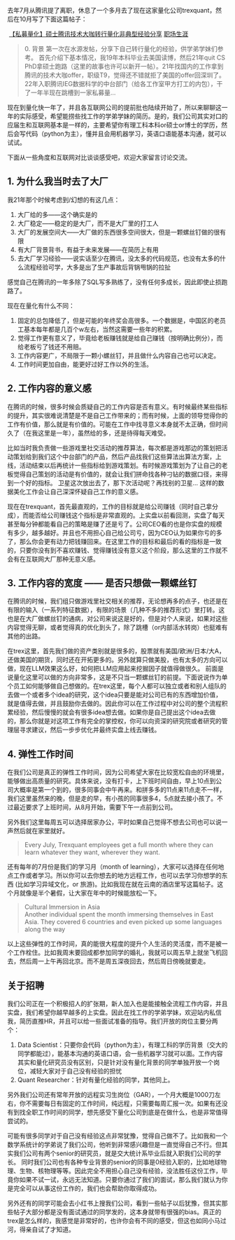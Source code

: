 去年7月从腾讯提了离职，休息了一个多月去了现在这家量化公司trexquant，然后在10月写了下面这篇帖子：

 [【私募量化】硕士腾讯技术大咖转行量化非典型经验分享](https://shuiyuan.sjtu.edu.cn/t/topic/206846) [职场生涯](https://shuiyuan.sjtu.edu.cn/c/life-experience/workplace-experience/92)

> [](https://shuiyuan.sjtu.edu.cn/t/topic/284089#h-0-1)0. 背景 第一次在水源发帖，分享下自己转行量化的经验，供学弟学妹们参考。 首先介绍下基本情况，我19年本科毕业去美国读博，然后21年quit CS PhD拿硕士跑路（这里的故事也许可以新开一帖）。21年找国内的工作拿到腾讯的技术大咖offer，职级T9，觉得还不错就拒了美国的offer回深圳了。22年入职腾讯IEG数据科学的中台部门（给各工作室甲方打工的内包），干了一年半现在跳槽到一家私募量…

现在到量化快一年了，并且各互联网公司的提前批也陆续开始了，所以来聊聊这一年的实际感受，希望能捞些找工作的学弟学妹的简历。是的，我们公司其实对口的应届生和互联网基本是一样的，主要希望你有理工科本科or硕士or博士的学历，然后会写代码（python为主），懂并且会用机器学习，英语口语能基本沟通，就可以试试。

下面从一些角度和互联网对比谈谈感受吧，欢迎大家留言讨论交流。

## [](https://shuiyuan.sjtu.edu.cn/t/topic/284089#h-1-1)1. 为什么我当时去了大厂

我21年那个时候考虑到/幻想的有这几点：

1. 大厂给的多——这个确实是的
2. 大厂稳定——稳定的是大厂，而不是大厂里的打工人
3. 大厂的发展空间大——大厂做的东西很多空间很大，但是一颗螺丝钉做的很有限
4. 有大厂背景背书，有益于未来发展——在简历上有用
5. 去大厂学习经验——说实话至少在腾讯，没太多的代码规范，也没有太多的什么流程经验可学，大多是出了生产事故后背锅甩锅的拉扯

感觉自己在腾讯的一年多除了SQL写多熟练了，没有任何多成长，因此即使止损跑路了。

现在在量化有什么不同：

1. 固定的总包降低了，但是可能的年终奖会高很多。一个数据是，中国区的老员工基本每年都是几百个w左右，当然这需要一些年的积累。
2. 觉得工作更有意义了，毕竟给老板赚钱就是给自己赚钱（按明确比例分），而给老板亏了钱还不用赔。
3. 工作内容更广，不局限于一颗小螺丝钉，并且做什么内容自己也可以决定。
4. 工作时间更加自由，能更好过好工作以外的生活。

## [](https://shuiyuan.sjtu.edu.cn/t/topic/284089#h-2-2)2. 工作内容的意义感

在腾讯的时候，很多时候会质疑自己的工作内容是否有意义。有时候最终某些指标的提升，其实很难说清楚是不是自己工作带来的；而有时候，上面的领导觉得你的工作有价值，那么就是有价值的。可能在工作中找寻意义本身就不太正确，但时间久了（在我这里是一年），虽然给的多，还是待得每天难受。

比如当时我负责做一些游戏里社交活动的推荐算法，每次都是游戏那边的策划把活动策划给到我们这个中台部门的产品，然后产品找我们这些算法出算法方案，上线，活动结束以后再统计一些指标给到游戏策划。有时候游戏策划为了让自己的老板觉得自己策划的活动是有价值的，就会让我们拼命找各种刁钻的数据口径，来得到一个好的指标。 卫星这次放出去了，那下次活动呢？再找别的卫星... 这样的数据美化工作会让自己深深怀疑自己工作的意义感。

现在在trexquant，首先最直观的，工作的目标就是给公司赚钱（同时自己拿分成），而能否给公司赚钱这个指标是非常直观的。上实盘以前看回测，实盘了每天甚至每分钟都能看自己的策略是赚了还是亏了。公司CEO看的也是你实盘的规模有多少，越多越好。并且也不用担心自己给公司亏，因为CEO认为如果你亏的多了，那么你会更有动力把钱赚回来。在这里工作的目标和最后的看的指标是一致的，只要你没有到不喜欢赚钱、觉得赚钱没有意义这个阶段，那么这里的工作就不会有在互联网大厂那种无意义感。

## [](https://shuiyuan.sjtu.edu.cn/t/topic/284089#h-3-3)3. 工作内容的宽度 —— 是否只想做一颗螺丝钉

在腾讯的时候，我们组只做游戏里社交相关的推荐，无论想再多的点子，也还是在有限的输入（一系列特征数据），有限的场景（几种不多的推荐形式）里打转。这也是在大厂做螺丝钉的通病，对公司来说这是好的，但是对个人来说，如果对这些内容觉得无聊，或者觉得真的优化到头了，除了跳槽（or内部活水转岗）也挺难有其他的出路。

在trex这里，首先我们做的资产类别就是很多的，股票就有美国/欧洲/日本/大A，还做美国的期货，同时还在开拓更多的。另外就算只做美股，也有太多的方向可以做，现在LLM效果这么好，如何把LLM应用起来挖掘因子就值得做很久。 前面是说量化这里可以做的方向非常多，这是不只当一颗螺丝钉的前提。下面说说作为单个员工如何能够做自己想做的。在trex这里，每个人都可以独立或者和别人组队的去做一个或者多个idea的研究，这个idea只要是能对公司已有的东西增加价值，就是值得去做，并且鼓励你去做的。因此你可以在工作过程中对公司的整个流程积累经验，然后慢慢的就会有很多idea想去做。如果你是自己提出这个idea去做的，那么你就是对这项工作有完全的掌控权，你可以向资深的研究院或者研究的管理层寻求建议，然后一步步优化并最终实盘上线去赚钱。

## [](https://shuiyuan.sjtu.edu.cn/t/topic/284089#h-4-4)4. 弹性工作时间

在我们公司是真正的弹性工作时间，因为公司希望大家在比较宽松自由的环境里，能够做出高质量的研究。具体来说，没有打卡，上下班时间自由，早上10点到公司大概率是第一个到的，很多同事会中午再来。和拼多多的11点来11点走不一样，我们这里虽然来的晚，但是走的早，有小孩的同事很多4，5点就去接小孩了。不过最近要求了上班时间，从8月开始，需要下午一点前到公司。

另外我们这里每周五可以选择居家办公，平时如果自己觉得不想去公司也可以说一声然后就在家里就好。

> Every July, Trexquant employees get a full month where they can learn whatever they want, wherever they want.

还有每年的7月份是我们的学习月（month of learning），大家可以选择在任何地点工作或者学习。所以你可以去你想去的地方远程工作，也可以去学习你想学的东西 (比如学习异域文化，or 旅游)。比如我现在就在云南的酒店里写这篇帖子。这个月就像是半个暑假，让大家在年中的时候能放松一下。

> Cultural lmmersion in Asia  
> Another individual spent the month immersing themselves in East Asia. They covered 6 countries and even picked up some languages along the way

以上这些弹性的工作时间，真的能很大程度的提升个人生活的灵活度，而不是被一个工作栓住。比如我周末要回成都参加同学的婚礼，我就可以周五早上就坐飞机回去，然后周一上午再回北京。而不是周五深夜回去，然后周日傍晚就要走。

## 关于招聘

我们公司正在一个积极招人的扩张期，新人加入也是能接触全流程工作内容，并且实盘，我们希望你越早越多的上实盘。因此在找工作的学弟学妹，欢迎站内私信我，简历直推HR，并且可以给一些面试准备的指导。我们开放的岗位主要分两个：

1. Data Scientist：只要你会代码（python为主），有理工科的学历背景（交大的同学都能过），能基本沟通的英语口语，会一些机器学习就可以面。工作内容其实和量化研究员没有区别，只是针对没有量化背景的同学单独开放一个岗位，减轻大家对于自己没有经验的担忧
2. Quant Researcher：针对有量化经验的同学，其他同上。

另外我们公司还有常年开放的远程实习生岗位（GAR），一个月大概是1000刀左右，你不需要每日有固定的工作时间，纯远程，只需要每周汇报一次。如果有还没有到找全职工作时间的同学，想先感受下量化公司到底是在做什么，也是非常值得尝试的。

可能有很多同学对于自己没有经验这点非常犹豫，觉得自己做不了。比如我和一个数学系统计的学弟说了我们公司，他听到非常感兴趣但是一直觉得自己不行。但其实我们公司有两个senior的研究员，就是交大统计系毕业后就入职我们公司的学长。 同时我们公司也有各种专业背景的senior的同事是0经验入职的，比如地球物理、生物、核物理等等。因此完全不用担心自己没有经验，没法胜任这份工作，毕竟你如果不试一试，永远无法知道。只要你通过了我们的面试，那么我们就认为你是完全可以从事这份工作的，我们也会帮助你取得成功。

另外还有的同学可能会去小红书上搜我们公司，看到一些帖子以后犹豫，但其实那些帖子大部分都是没有面试通过的同学发的，这本身就带有很强的bias。真正的trex是怎么样的，我感觉是非常好的，也许你会有不同的感受，但这也如同小马过河，得亲自试了才知道。
